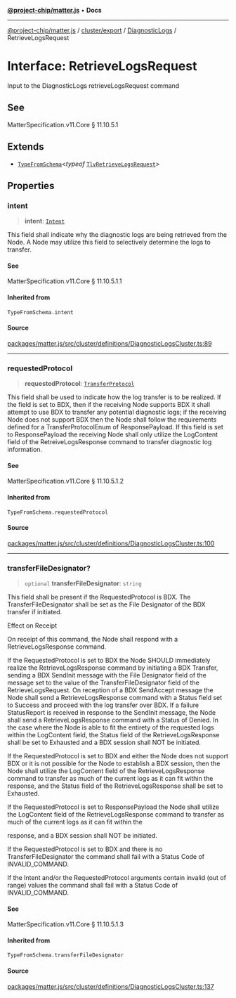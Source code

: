 [**@project-chip/matter.js**](../../../../../README.md) • **Docs**

***

[@project-chip/matter.js](../../../../../modules.md) / [cluster/export](../../../README.md) / [DiagnosticLogs](../README.md) / RetrieveLogsRequest

# Interface: RetrieveLogsRequest

Input to the DiagnosticLogs retrieveLogsRequest command

## See

MatterSpecification.v11.Core § 11.10.5.1

## Extends

- [`TypeFromSchema`](../../../../../tlv/export/README.md#typefromschemas)\<*typeof* [`TlvRetrieveLogsRequest`](../README.md#tlvretrievelogsrequest)\>

## Properties

### intent

> **intent**: [`Intent`](../enumerations/Intent.md)

This field shall indicate why the diagnostic logs are being retrieved from the Node. A Node may utilize this
field to selectively determine the logs to transfer.

#### See

MatterSpecification.v11.Core § 11.10.5.1.1

#### Inherited from

`TypeFromSchema.intent`

#### Source

[packages/matter.js/src/cluster/definitions/DiagnosticLogsCluster.ts:89](https://github.com/project-chip/matter.js/blob/7a8cbb56b87d4ccf34bec5a9a95ab40a1711324f/packages/matter.js/src/cluster/definitions/DiagnosticLogsCluster.ts#L89)

***

### requestedProtocol

> **requestedProtocol**: [`TransferProtocol`](../enumerations/TransferProtocol.md)

This field shall be used to indicate how the log transfer is to be realized. If the field is set to BDX,
then if the receiving Node supports BDX it shall attempt to use BDX to transfer any potential diagnostic
logs; if the receiving Node does not support BDX then the Node shall follow the requirements defined for a
TransferProtocolEnum of ResponsePayload. If this field is set to ResponsePayload the receiving Node shall
only utilize the LogContent field of the RetreiveLogsResponse command to transfer diagnostic log information.

#### See

MatterSpecification.v11.Core § 11.10.5.1.2

#### Inherited from

`TypeFromSchema.requestedProtocol`

#### Source

[packages/matter.js/src/cluster/definitions/DiagnosticLogsCluster.ts:100](https://github.com/project-chip/matter.js/blob/7a8cbb56b87d4ccf34bec5a9a95ab40a1711324f/packages/matter.js/src/cluster/definitions/DiagnosticLogsCluster.ts#L100)

***

### transferFileDesignator?

> `optional` **transferFileDesignator**: `string`

This field shall be present if the RequestedProtocol is BDX. The TransferFileDesignator shall be set as the
File Designator of the BDX transfer if initiated.

Effect on Receipt

On receipt of this command, the Node shall respond with a RetrieveLogsResponse command.

If the RequestedProtocol is set to BDX the Node SHOULD immediately realize the RetrieveLogsResponse command
by initiating a BDX Transfer, sending a BDX SendInit message with the File Designator field of the message
set to the value of the TransferFileDesignator field of the RetrieveLogsRequest. On reception of a BDX
SendAccept message the Node shall send a RetrieveLogsResponse command with a Status field set to Success and
proceed with the log transfer over BDX. If a failure StatusReport is received in response to the SendInit
message, the Node shall send a RetrieveLogsResponse command with a Status of Denied. In the case where the
Node is able to fit the entirety of the requested logs within the LogContent field, the Status field of the
RetrieveLogsResponse shall be set to Exhausted and a BDX session shall NOT be initiated.

If the RequestedProtocol is set to BDX and either the Node does not support BDX or it is not possible for
the Node to establish a BDX session, then the Node shall utilize the LogContent field of the
RetrieveLogsResponse command to transfer as much of the current logs as it can fit within the response, and
the Status field of the RetrieveLogsResponse shall be set to Exhausted.

If the RequestedProtocol is set to ResponsePayload the Node shall utilize the LogContent field of the
RetrieveLogsResponse command to transfer as much of the current logs as it can fit within the

response, and a BDX session shall NOT be initiated.

If the RequestedProtocol is set to BDX and there is no TransferFileDesignator the command shall fail with a
Status Code of INVALID_COMMAND.

If the Intent and/or the RequestedProtocol arguments contain invalid (out of range) values the command shall
fail with a Status Code of INVALID_COMMAND.

#### See

MatterSpecification.v11.Core § 11.10.5.1.3

#### Inherited from

`TypeFromSchema.transferFileDesignator`

#### Source

[packages/matter.js/src/cluster/definitions/DiagnosticLogsCluster.ts:137](https://github.com/project-chip/matter.js/blob/7a8cbb56b87d4ccf34bec5a9a95ab40a1711324f/packages/matter.js/src/cluster/definitions/DiagnosticLogsCluster.ts#L137)
